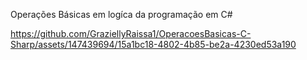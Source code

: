Operações Básicas em logíca da programação em C#

https://github.com/GraziellyRaissa1/OperacoesBasicas-C-Sharp/assets/147439694/15a1bc18-4802-4b85-be2a-4230ed53a190

